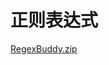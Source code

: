 # 正则表达式
[RegexBuddy.zip](https://yuncodeweb.oss-cn-hangzhou.aliyuncs.com/uploads/xiquwugou/source/f65f06a29e867d9f38c97eeb83be3aab/RegexBuddy.zip)
